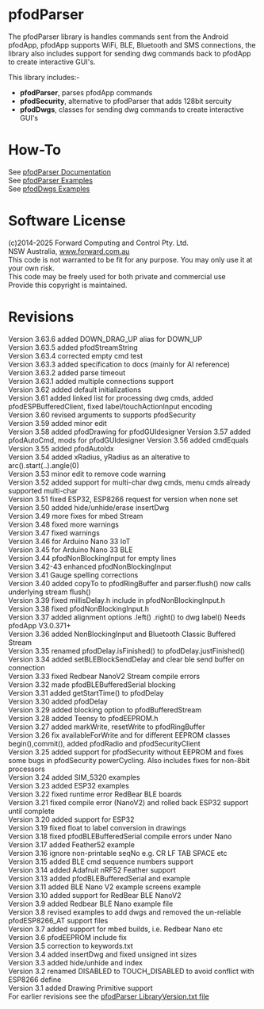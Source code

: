 # pfodParser
The pfodParser library is handles commands sent from the Android pfodApp, pfodApp supports WiFi, BLE, Bluetooth and SMS connections, the library also includes support for sending dwg commands back to pfodApp to create interactive GUI's.

This library includes:-  
* **pfodParser**, parses pfodApp commands  
* **pfodSecurity**, alternative to pfodParser that adds 128bit sercuity   
* **pfodDwgs**, classes for sending dwg commands to create interactive GUI's  

# How-To
See [pfodParser Documentation](https://www.forward.com.au/pfod/pfodParserLibraries/index.html)  
See [pfodParser Examples](https://www.forward.com.au/pfod/index.html)  
See [pfodDwgs Examples](https://www.forward.com.au/pfod/pfodControls/index.html)  

# Software License
(c)2014-2025 Forward Computing and Control Pty. Ltd.  
NSW Australia, www.forward.com.au  
This code is not warranted to be fit for any purpose. You may only use it at your own risk.  
This code may be freely used for both private and commercial use  
Provide this copyright is maintained.  

# Revisions
Version 3.63.6 added DOWN_DRAG_UP alias for DOWN_UP  
Version 3.63.5 added pfodStreamString  
Version 3.63.4 corrected empty cmd test  
Version 3.63.3 added specification to docs (mainly for AI reference)  
Version 3.63.2 added parse timeout  
Version 3.63.1 added multiple connections support  
Version 3.62 added default initializations  
Version 3.61 added linked list for processing dwg cmds, added pfodESPBufferedClient, fixed label/touchActionInput encoding  
Version 3.60 revised arguments to supports pfodSecurity  
Version 3.59 added minor edit  
Version 3.58 added pfodDrawing for pfodGUIdesigner
Version 3.57 added pfodAutoCmd, mods for pfodGUIdesigner
Version 3.56 added cmdEquals  
Version 3.55 added pfodAutoIdx  
Version 3.54 added xRadius, yRadius as an alterative to arc().start(..).angle(0)  
Version 3.53 minor edit to remove code warning  
Version 3.52 added support for multi-char dwg cmds, menu cmds already supported multi-char  
Version 3.51 fixed ESP32, ESP8266 request for version when none set  
Version 3.50 added hide/unhide/erase insertDwg  
Version 3.49 more fixes for mbed Stream  
Version 3.48 fixed more warnings  
Version 3.47 fixed warnings  
Version 3.46 for Arduino Nano 33 IoT  
Version 3.45 for Arduino Nano 33 BLE  
Version 3.44 pfodNonBlockingInput for empty lines  
Version 3.42-43 enhanced pfodNonBlockingInput  
Version 3.41 Gauge spelling corrections  
Version 3.40 added copyTo to pfodRingBuffer and parser.flush() now calls underlying stream flush()  
Version 3.39 fixed millisDelay.h include in pfodNonBlockingInput.h  
Version 3.38 fixed pfodNonBlockingInput.h  
Version 3.37 added alignment options .left() .right() to dwg label()  Needs pfodApp V3.0.371+   
Version 3.36 added NonBlockingInput and Bluetooth Classic Buffered Stream  
Version 3.35 renamed pfodDelay.isFinished() to pfodDelay.justFinished()  
Version 3.34 added setBLEBlockSendDelay and clear ble send buffer on connection  
Version 3.33 fixed Redbear NanoV2 Stream compile errors  
Version 3.32 made pfodBLEBufferedSerial blocking   
Version 3.31 added getStartTime() to pfodDelay  
Version 3.30 added pfodDelay  
Version 3.29 added blocking option to pfodBufferedStream  
Version 3.28 added Teensy to pfodEEPROM.h  
Version 3.27 added markWrite, resetWrite to pfodRingBuffer  
Version 3.26 fix availableForWrite and for different EEPROM classes begin(),commit(), added pfodRadio and pfodSecurityClient  
Version 3.25 added support for pfodSecurity without EEPROM and fixes some bugs in pfodSecurity powerCycling. Also includes fixes for non-8bit processors  
Version 3.24 added SIM_5320 examples  
Version 3.23 added ESP32 examples  
Version 3.22 fixed runtime error RedBear BLE boards  
Version 3.21 fixed compile error (NanoV2) and rolled back ESP32 support until complete  
Version 3.20 added support for ESP32  
Version 3.19 fixed float to label conversion in drawings  
Version 3.18 fixed pfodBLEBufferedSerial compile errors under Nano  
Version 3.17 added Feather52 example  
Version 3.16 ignore non-printable seqNo e.g. CR LF TAB SPACE etc  
Version 3.15 added BLE cmd sequence numbers support  
Version 3.14 added Adafruit nRF52 Feather support  
Version 3.13 added pfodBLEBufferedSerial and example  
Version 3.11 added BLE Nano V2 example screens example  
Version 3.10 added support for RedBear BLE NanoV2  
Version 3.9 added Redbear BLE Nano example file  
Version 3.8 revised examples to add dwgs and removed the un-reliable pfodESP8266_AT support files  
Version 3.7 added support for mbed builds, i.e. Redbear Nano etc  
Version 3.6 pfodEEPROM include fix  
Version 3.5 correction to keywords.txt  
Version 3.4 added insertDwg and fixed unsigned int sizes  
Version 3.3 added hide/unhide and index  
Version 3.2 renamed DISABLED to TOUCH_DISABLED to avoid conflict with ESP8266 define  
Version 3.1 added Drawing Primitive support  
For earlier revisions see the [pfodParser LibraryVersion.txt file](https://www.forward.com.au/pfod/pfodParserLibraries/LibraryVersion.txt)  

